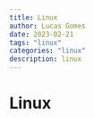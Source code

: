 ```yaml
---
title: Linux
author: Lucas Gomes
date: 2023-02-21
tags: "linux"
categories: "linux"
description: linux
---
```



# Linux
